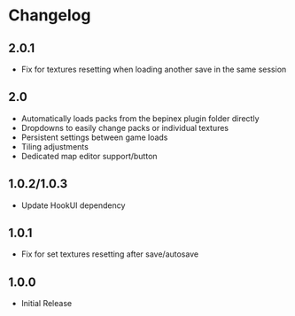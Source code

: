 # Changelog

## 2.0.1
- Fix for textures resetting when loading another save in the same session 

## 2.0
- Automatically loads packs from the bepinex plugin folder directly
- Dropdowns to easily change packs or individual textures
- Persistent settings between game loads
- Tiling adjustments
- Dedicated map editor support/button 

## 1.0.2/1.0.3
- Update HookUI dependency 

## 1.0.1
- Fix for set textures resetting after save/autosave

## 1.0.0 
- Initial Release